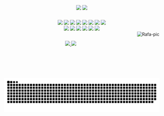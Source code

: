  <div align="center">
  <img height="180em" src="https://github-readme-streak-stats.herokuapp.com?user=antonionetodeveloper&theme=highcontrast&mode=weekly"/>
 <img height="180em" src="https://api.githubtrends.io/user/svg/antonionetodeveloper/langs?time_range=one_year&loc_metric=changed&compact=True&theme=dark"/>
</div>

##

<div align="center" display:"flex">
  <div>
  <code><img width="5%" src="https://i.ibb.co/dKMXk7G/nextjs-svgrepo-com-1.png"></code>
  <code><img width="5%" src="https://www.svgrepo.com/show/452075/node-js.svg"></code>
  <code><img width="5%" src="https://www.svgrepo.com/show/373554/django.svg"></code>
  <code><img width="5%" src="https://www.svgrepo.com/show/354259/react.svg"></code>
  <code><img width="5%" src="https://www.svgrepo.com/show/373848/mysql.svg"></code>
  <code><img width="5%" src="https://www.svgrepo.com/show/439231/mongodb.svg"></code>
  <code><img width="5%" src="https://www.svgrepo.com/show/373623/git.svg"></code>
  <code><img width="5%" src="https://www.svgrepo.com/show/374118/tailwind.svg"></code>
  </div>
  <div>
  <code><img width="5%" src="https://www.svgrepo.com/show/374104/styled.svg"></code>
  <code><img width="5%" src="https://www.svgrepo.com/show/373669/html.svg"></code>
  <code><img width="5%" src="https://www.svgrepo.com/show/373535/css.svg"></code>
  <code><img width="5%" src="https://www.svgrepo.com/show/349540/typescript.svg"></code>
  <code><img width="5%" src="https://www.svgrepo.com/show/452091/python.svg"></code>
  <code><img width="5%" src="https://www.svgrepo.com/show/448236/linux.svg"></code>
  </div>
  <img align="right" alt="Rafa-pic" height="150" style="border-radius:'50px';" src="https://cdn-icons-png.flaticon.com/512/619/619054.png?w=740&t=st=1674931409~exp=1674932009~hmac=6b38b153315f41d5dbaf146c">
  </div>
 
 ##
 
  <div align="center" display:"flex"> 
     <a href="https://Wa.me//5579988766544" target="_blank"><img src="https://img.shields.io/badge/WhatsApp-25D366?style=for-the-badge&logo=whatsapp&logoColor=white" target="_blank"/>
     <a href="https://www.linkedin.com/in/dev-antonio-fernandes" target="_blank"><img src="https://img.shields.io/badge/LinkedIn-0077B5?style=for-the-badge&logo=linkedin&logoColor=white" target="_blank"/> 
 </div>
    </div>

 <picture>
  <source media="not all" srcset="https://raw.githubusercontent.com/platane/snk/output/github-contribution-grid-snake-dark.svg" class="source-dark">
  <source media="(prefers-color-scheme: light),(prefers-color-scheme: dark)" srcset="https://raw.githubusercontent.com/platane/snk/output/github-contribution-grid-snake.svg" class="source-light">
  <img alt="github contribution grid snake animation" src="https://raw.githubusercontent.com/platane/snk/output/github-contribution-grid-snake.svg" style="visibility:visible;max-width:100%;">
</picture>
